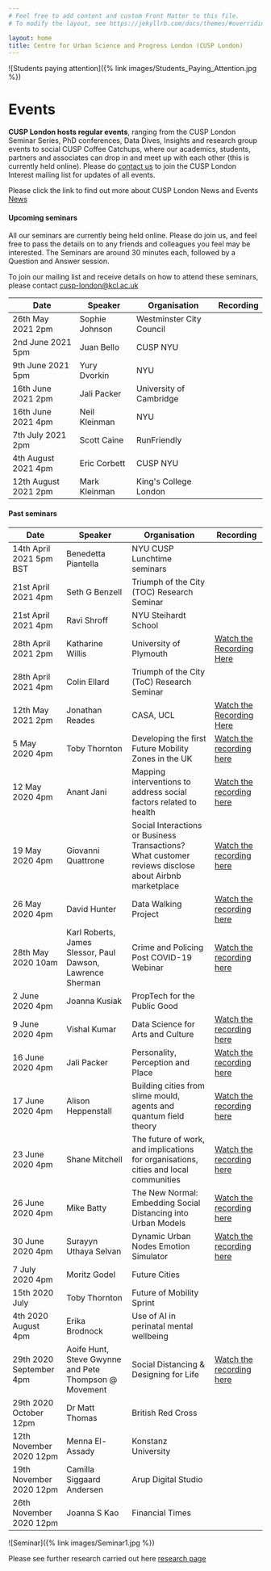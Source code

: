 ```yaml
---
# Feel free to add content and custom Front Matter to this file.
# To modify the layout, see https://jekyllrb.com/docs/themes/#overriding-theme-defaults

layout: home
title: Centre for Urban Science and Progress London (CUSP London)
---
```


![Students paying attention]({% link images/Students_Paying_Attention.jpg %})

# Events

**CUSP London hosts regular events**, ranging from the CUSP London Seminar Series, PhD conferences, Data Dives, Insights and research group events to social CUSP Coffee Catchups, where our academics, students, partners and associates can drop in and meet up with each other (this is currently held online).  Please do [contact us](mailto:cusp-london@kcl.ac.uk) to join the CUSP London Interest mailing list for updates of all events.

Please click the link to find out more about CUSP London News and Events [News](https://cusplondon.ac.uk/News.html)

#### Upcoming seminars



All our seminars are currently being held online. Please do join us, and feel free to pass the details on to any friends and colleagues you feel may be interested.  The Seminars are around 30 minutes each, followed by a Question and Answer session.<br>

To join our mailing list and receive details on how to attend these seminars, please contact
[cusp-london@kcl.ac.uk](mailto:cusp-london@kcl.ac.uk)

| Date | Speaker | Organisation | Recording |
|------------------|-------------|--------------|------------------|
|26th May 2021 2pm |Sophie Johnson|Westminster City Council|
|2nd June 2021 5pm | Juan Bello| CUSP NYU|
|9th June 2021 5pm | Yury Dvorkin| NYU 
|16th June 2021 2pm | Jali Packer|University of Cambridge|
|16th June 2021 4pm | Neil Kleinman| NYU|
|7th July 2021 2pm | Scott Caine| RunFriendly|
|4th August 2021 4pm| Eric Corbett| CUSP NYU|
|12th August 2021 2pm| Mark Kleinman| King's College London|

#### Past seminars

| Date | Speaker | Organisation | Recording |
|------------------|-------------|--------------|------------------|
|14th April 2021 5pm BST|Benedetta Piantella| NYU CUSP Lunchtime seminars|
|21st April 2021 4pm | Seth G Benzell| Triumph of the City (TOC) Research Seminar|
|21st April 2021 4pm | Ravi Shroff| NYU Steihardt School|
|28th April 2021 2pm | Katharine Willis| University of Plymouth|[Watch the Recording Here](https://media.kcl.ac.uk/media/CUSP+London+Seminar+Series+-+Professor+Katharine+Willis+-+Greening+the+smart+city-+smart+parks/1_ilmay3ag)|
|28th April 2021 4pm | Colin Ellard| Triumph of the City (ToC) Research Seminar|
|12th May 2021 2pm | Jonathan Reades| CASA, UCL|[Watch the Recording Here](https://media.kcl.ac.uk/media/CUSP+London+Seminar+Series+-+Associate+Prof+Jonathan+Reades+CASA%2C+UCL+-+Making+Big+Data+Small_+Investigating+London%E2%80%99s+Small+and+Social+Housing+Dynamics/1_2h6riw5f)
| 5 May 2020 4pm | Toby Thornton | Developing the first Future Mobility Zones in the UK | [Watch the recording here](https://media.kcl.ac.uk/media/CUSP+London+Series+Seminar+%281%29A+A+human-centric+overview+of+Future+Mobility_Toby+Thornton/1_tr019g1i)|
| 12 May 2020 4pm | Anant Jani | Mapping interventions to address social factors related to health | [Watch the recording here](https://media.kcl.ac.uk/media/CUSP+London+Series+Seminar+%282%29A+Mapping+interventions+to+address+social+factors+related+to+health_Anant+Jani+/1_ta1zqm70)|
| 19 May 2020 4pm | Giovanni Quattrone | Social Interactions or Business Transactions? What customer reviews disclose about Airbnb marketplace | [Watch the recording here](https://media.kcl.ac.uk/media/CUSP+London+Series+Seminar+%283%29A+AirbnbA+Social+Interactions+or+Business+Transaction_Giovanni+Quattrone/1_izputp1d)|
| 26 May 2020 4pm | David Hunter | Data Walking Project | [Watch the recording here](https://media.kcl.ac.uk/media/CUSP+London+Series+Seminar+%284%29A+Data+Walking+Project_David+Hunter/1_pa7h9ff0) |
|28th May 2020 10am |Karl Roberts, James Slessor, Paul Dawson, Lawrence Sherman | Crime and Policing Post COVID-19 Webinar | [Watch the recording here](https://web.microsoftstream.com/video/5854c8b6-7052-4ce8-a338-ef98df165175)|
| 2 June 2020 4pm |Joanna Kusiak | PropTech for the Public Good | |
| 9 June 2020 4pm | Vishal Kumar | Data Science for Arts and Culture | [Watch the recording here](https://media.kcl.ac.uk/media/CUSP+London+Series+Seminar+%286%29A+Data+Science+for+Arts+and+Culture_Vishal+Kumar/1_enc0ak0x) |
| 16 June 2020 4pm | Jali Packer | Personality, Perception and Place | [Watch the recording here](https://media.kcl.ac.uk/media/CUSP+London+Series+Seminar+%286%29A+Personality%2C+Perception+and+Place_Jali+Packer/1_idrsnx33) |
| 17 June 2020 4pm | Alison Heppenstall | Building cities from slime mould, agents and quantum field theory | [Watch the recording here](https://media.kcl.ac.uk/media/CUSP+London+Series+Seminar+%288%29A+Building+cities+from+slime+mould%2C+agents+and+quantum+field+theory_Professor+Alison+Heppenstall/1_k9wrlud6) |
| 23 June 2020 4pm | Shane Mitchell | The future of work, and implications for organisations, cities and local communities | [Watch the recording here](https://media.kcl.ac.uk/media/CUSP+London+Series+Seminar+%289%29A+The+Future+of+Work_Shane+Mitchell/1_1lliwrr3) |
| 26 June 2020 4pm | Mike Batty | The New Normal: Embedding Social Distancing into Urban Models | [Watch the recording here](https://media.kcl.ac.uk/media/CUSP+London+Series+Seminar+%2810%29A+The+New+NormalA+Embedding+Social+Distancing+into+Urban+Models_Michael+Batty/1_8bkv4y0q) |
| 30 June 2020 4pm | Surayyn Uthaya Selvan | Dynamic Urban Nodes Emotion Simulator | [Watch the recording here](https://media.kcl.ac.uk/media/CUSP+London+Series+Seminar+%2811%29A+Dynamic+Urban+Nodes+Emotion+Simulator_Surayyn+Uthaya+Selvan/1_q5e9qzl8) |
| 7 July 2020 4pm | Moritz Godel | Future Cities |      |
| 15th 2020 July | Toby Thornton | Future of Mobility Sprint |    |
| 4th 2020 August 4pm | Erika Brodnock | Use of AI in perinatal mental wellbeing |  |
| 29th 2020 September 4pm | Aoife Hunt, Steve Gwynne and Pete Thompson @ Movement | Social Distancing & Designing for Life| [Watch the recording here](https://media.kcl.ac.uk/media/CUSP+London+Series+Seminar+%2815%29A+Social+distancing_Movement/1_chks90y6) |
|29th 2020 October 12pm | Dr Matt Thomas| British Red Cross|
|12th November 2020 12pm | Menna El-Assady| Konstanz University|
|19th November 2020 12pm | Camilla Siggaard Andersen| Arup Digital Studio|
|26th November 2020 12pm | Joanna S Kao| Financial Times||

![Seminar]({% link images/Seminar1.jpg %})


Please see further research carried out here [research page](https://cusplondon.ac.uk/research.html)

